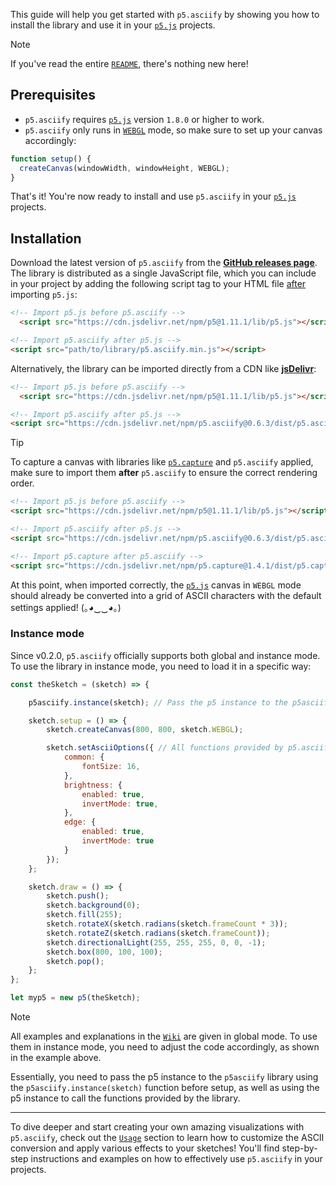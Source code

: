 This guide will help you get started with `p5.asciify` by showing you how to install the library and use it in your [`p5.js`](https://p5js.org/) projects.

>[!NOTE]
> If you've read the entire [`README`](https://github.com/humanbydefinition/p5.asciify/blob/main/README.md), there's nothing new here!

## Prerequisites

- `p5.asciify` requires [`p5.js`](https://p5js.org/) version `1.8.0` or higher to work. 
- `p5.asciify` only runs in [`WEBGL`](https://p5js.org/reference/#/p5/createCanvas) mode, so make sure to set up your canvas accordingly:

```javascript
function setup() {
  createCanvas(windowWidth, windowHeight, WEBGL);
}
```

That's it! You're now ready to install and use `p5.asciify` in your [`p5.js`](https://p5js.org/) projects.


## Installation

Download the latest version of `p5.asciify` from the [**GitHub releases page**](https://github.com/humanbydefinition/p5.asciify/releases). The library is distributed as a single JavaScript file, which you can include in your project by adding the following script tag to your HTML file <u>after</u> importing `p5.js`:

```html
<!-- Import p5.js before p5.asciify -->
  <script src="https://cdn.jsdelivr.net/npm/p5@1.11.1/lib/p5.js"></script>

<!-- Import p5.asciify after p5.js -->
<script src="path/to/library/p5.asciify.min.js"></script>
```


Alternatively, the library can be imported directly from a CDN like [**jsDelivr**](https://www.jsdelivr.com/):

```html	
<!-- Import p5.js before p5.asciify -->
  <script src="https://cdn.jsdelivr.net/npm/p5@1.11.1/lib/p5.js"></script>

<!-- Import p5.asciify after p5.js -->
<script src="https://cdn.jsdelivr.net/npm/p5.asciify@0.6.3/dist/p5.asciify.min.js"></script>
```

> [!TIP]
> To capture a canvas with libraries like [`p5.capture`](https://github.com/tapioca24/p5.capture) and `p5.asciify` applied, make sure to import them **after** `p5.asciify` to ensure the correct rendering order.
>
> ```html
> <!-- Import p5.js before p5.asciify -->
> <script src="https://cdn.jsdelivr.net/npm/p5@1.11.1/lib/p5.js"></script>
>
> <!-- Import p5.asciify after p5.js -->
> <script src="https://cdn.jsdelivr.net/npm/p5.asciify@0.6.3/dist/p5.asciify.min.js"></script>
>
> <!-- Import p5.capture after p5.asciify -->
> <script src="https://cdn.jsdelivr.net/npm/p5.capture@1.4.1/dist/p5.capture.umd.min.js"></script>
> ```

At this point, when imported correctly, the [`p5.js`](https://p5js.org/) canvas in `WEBGL` mode should already be converted into a grid of ASCII characters with the default settings applied! (｡◕‿‿◕｡)

### Instance mode

Since v0.2.0, `p5.asciify` officially supports both global and instance mode. To use the library in instance mode, you need to load it in a specific way:

```javascript
const theSketch = (sketch) => {

    p5asciify.instance(sketch); // Pass the p5 instance to the p5asciify library before setup

    sketch.setup = () => {
        sketch.createCanvas(800, 800, sketch.WEBGL);

        sketch.setAsciiOptions({ // All functions provided by p5.asciify are now available through the p5 instance
            common: {
                fontSize: 16,
            },
            brightness: {
                enabled: true,
                invertMode: true,
            },
            edge: {
                enabled: true,
                invertMode: true
            }
        });
    };

    sketch.draw = () => {
        sketch.push();
        sketch.background(0);
        sketch.fill(255);
        sketch.rotateX(sketch.radians(sketch.frameCount * 3));
        sketch.rotateZ(sketch.radians(sketch.frameCount));
        sketch.directionalLight(255, 255, 255, 0, 0, -1);
        sketch.box(800, 100, 100);
        sketch.pop();
    };
};

let myp5 = new p5(theSketch);
```
> [!NOTE]
> All examples and explanations in the [`Wiki`](https://github.com/humanbydefinition/p5.asciify/wiki) are given in global mode. To use them in instance mode, you need to adjust the code accordingly, as shown in the example above.
>
> Essentially, you need to pass the p5 instance to the `p5asciify` library using the `p5asciify.instance(sketch)` function before setup, as well as using the p5 instance to call the functions provided by the library.

<hr />

To dive deeper and start creating your own amazing visualizations with `p5.asciify`, check out the [`Usage`](https://github.com/humanbydefinition/p5.asciify/wiki/Usage) section to learn how to customize the ASCII conversion and apply various effects to your sketches! You'll find step-by-step instructions and examples on how to effectively use `p5.asciify` in your projects. 


